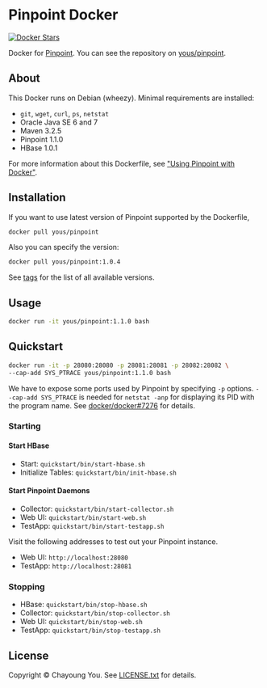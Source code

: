 # Pinpoint Docker

[![Docker Stars](https://img.shields.io/docker/stars/yous/pinpoint.svg)](https://hub.docker.com/r/yous/pinpoint/)

Docker for [Pinpoint](https://github.com/naver/pinpoint). You can see the repository on [yous/pinpoint](https://registry.hub.docker.com/u/yous/pinpoint/).

## About

This Docker runs on Debian (wheezy). Minimal requirements are installed:

- `git`, `wget`, `curl`, `ps`, `netstat`
- Oracle Java SE 6 and 7
- Maven 3.2.5
- Pinpoint 1.1.0
- HBase 1.0.1

For more information about this Dockerfile, see ["Using Pinpoint with Docker"](http://yous.be/2015/05/05/using-pinpoint-with-docker/).

## Installation

If you want to use latest version of Pinpoint supported by the Dockerfile,

``` sh
docker pull yous/pinpoint
```

Also you can specify the version:

``` sh
docker pull yous/pinpoint:1.0.4
```

See [tags](https://hub.docker.com/r/yous/pinpoint/tags/) for the list of all available versions.

## Usage

``` sh
docker run -it yous/pinpoint:1.1.0 bash
```

## Quickstart

``` sh
docker run -it -p 28080:28080 -p 28081:28081 -p 28082:28082 \
--cap-add SYS_PTRACE yous/pinpoint:1.1.0 bash
```

We have to expose some ports used by Pinpoint by specifying `-p` options. `--cap-add SYS_PTRACE` is needed for `netstat -anp` for displaying its PID with the program name. See [docker/docker#7276](https://github.com/docker/docker/issues/7276) for details.

### Starting

#### Start HBase

- Start: `quickstart/bin/start-hbase.sh`
- Initialize Tables: `quickstart/bin/init-hbase.sh`

#### Start Pinpoint Daemons

- Collector: `quickstart/bin/start-collector.sh`
- Web UI: `quickstart/bin/start-web.sh`
- TestApp: `quickstart/bin/start-testapp.sh`

Visit the following addresses to test out your Pinpoint instance.

- Web UI: `http://localhost:28080`
- TestApp: `http://localhost:28081`

### Stopping

- HBase: `quickstart/bin/stop-hbase.sh`
- Collector: `quickstart/bin/stop-collector.sh`
- Web UI: `quickstart/bin/stop-web.sh`
- TestApp: `quickstart/bin/stop-testapp.sh`

## License

Copyright © Chayoung You. See [LICENSE.txt](https://github.com/yous/pinpoint-docker/blob/master/LICENSE.txt) for details.
